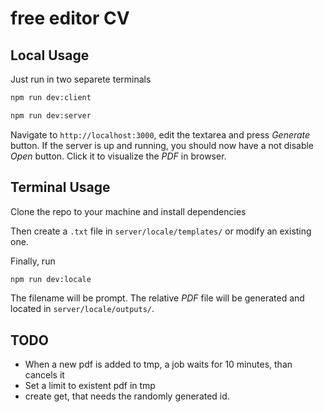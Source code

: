 # free editor CV

## Local Usage

Just run in two separete terminals

```sh
npm run dev:client
```

```sh
npm run dev:server
```

Navigate to `http://localhost:3000`, edit the textarea and press _Generate_ button.
If the server is up and running, you should now have a not disable _Open_ button. Click it to visualize the _PDF_ in browser.

## Terminal Usage

Clone the repo to your machine and install dependencies

Then create a `.txt` file in `server/locale/templates/` or modify an existing one.

Finally, run

```sh
npm run dev:locale
```

The filename will be prompt. The relative _PDF_ file will be generated and located in `server/locale/outputs/`.

## TODO

- When a new pdf is added to tmp, a job waits for 10 minutes, than cancels it
- Set a limit to existent pdf in tmp
- create get, that needs the randomly generated id.
